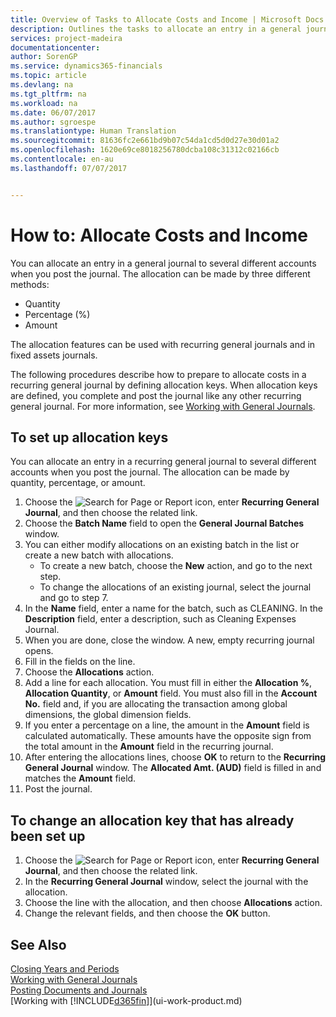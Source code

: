 ```yaml
---
title: Overview of Tasks to Allocate Costs and Income | Microsoft Docs
description: Outlines the tasks to allocate an entry in a general journal to several different accounts when you post the journal.
services: project-madeira
documentationcenter: 
author: SorenGP
ms.service: dynamics365-financials
ms.topic: article
ms.devlang: na
ms.tgt_pltfrm: na
ms.workload: na
ms.date: 06/07/2017
ms.author: sgroespe
ms.translationtype: Human Translation
ms.sourcegitcommit: 81636fc2e661bd9b07c54da1cd5d0d27e30d01a2
ms.openlocfilehash: 1620e69ce8018256780dcba108c31312c02166cb
ms.contentlocale: en-au
ms.lasthandoff: 07/07/2017


---
```

# <a name="how-to-allocate-costs-and-income"></a>How to: Allocate Costs and Income
You can allocate an entry in a general journal to several different accounts when you post the journal. The allocation can be made by three different methods:

* Quantity
* Percentage (%)
* Amount

The allocation features can be used with recurring general journals and in fixed assets journals.
<!--You can also distribute the cost or revenue of a line to an intercompany partner when you post a sales or purchase document. When you post the document, a line will be posted in your general journal, and a corresponding line will be created in the intercompany outbox.-->

The following procedures describe how to prepare to allocate costs in a recurring general journal by defining allocation keys. When allocation keys are defined, you complete and post the journal like any other recurring general journal. For more information, see [Working with General Journals](ui-work-general-journals.md).

## <a name="to-set-up-allocation-keys"></a>To set up allocation keys
You can allocate an entry in a recurring general journal to several different accounts when you post the journal. The allocation can be made by quantity, percentage, or amount.
1. Choose the ![Search for Page or Report](media/ui-search/search_small.png "Search for Page or Report icon") icon, enter **Recurring General Journal**, and then choose the related link.
2. Choose the **Batch Name** field to open the **General Journal Batches** window.
3. You can either modify allocations on an existing batch in the list or create a new batch with allocations.
   * To create a new batch, choose the **New** action, and go to the next step.
   * To change the allocations of an existing journal, select the journal and go to step 7.    
4. In the **Name** field, enter a name for the batch, such as CLEANING. In the **Description** field, enter a description, such as Cleaning Expenses Journal.
5. When you are done, close the window. A new, empty recurring journal opens.
6. Fill in the fields on the line.
7. Choose the **Allocations** action.
8. Add a line for each allocation. You must fill in either the **Allocation %**, **Allocation Quantity**, or **Amount** field. You must also fill in the **Account No.** field and, if you are allocating the transaction among global dimensions, the global dimension fields.
9. If you enter a percentage on a line, the amount in the **Amount** field is calculated automatically. These amounts have the opposite sign from the total amount in the **Amount** field in the recurring journal.
10. After entering the allocations lines, choose **OK** to return to the **Recurring General Journal** window. The **Allocated Amt. (AUD)** field is filled in and matches the **Amount** field.
11. Post the journal.

## <a name="to-change-an-allocation-key-that-has-already-been-set-up"></a>To change an allocation key that has already been set up
1. Choose the ![Search for Page or Report](media/ui-search/search_small.png "Search for Page or Report icon") icon, enter **Recurring General Journal**, and then choose the related link.
2. In the **Recurring General Journal** window, select the journal with the allocation.
3. Choose the line with the allocation, and then choose **Allocations** action.
4. Change the relevant fields, and then choose the **OK** button.

## <a name="see-also"></a>See Also
[Closing Years and Periods](year-close-years-periods.md)  
[Working with General Journals](ui-work-general-journals.md)    
[Posting Documents and Journals](ui-post-documents-journals.md)    
[Working with [!INCLUDE[d365fin](includes/d365fin_md.md)]](ui-work-product.md)

